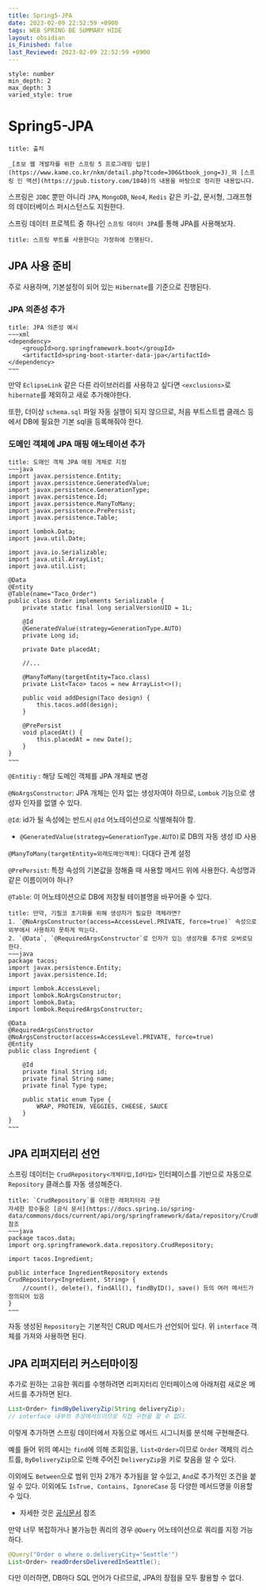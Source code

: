 ```yaml
---
title: Spring5-JPA
date: 2023-02-09 22:52:59 +0900
tags: WEB SPRING BE SUMMARY HIDE
layout: obsidian
is_Finished: false
last_Reviewed: 2023-02-09 22:52:59 +0900
---
```


```toc
style: number
min_depth: 2
max_depth: 3
varied_style: true
```

# Spring5-JPA

```ad-quote
title: 출처

_[초보 웹 개발자를 위한 스프링 5 프로그래밍 입문](https://www.kame.co.kr/nkm/detail.php?tcode=306&tbook_jong=3)_와 [스프링 인 액션](https://jpub.tistory.com/1040)의 내용을 바탕으로 정리한 내용입니다.
```

스프링은 `JDBC` 뿐만 아니라 `JPA`, `MongoDB`, `Neo4`, `Redis` 같은 키-값, 문서형, 그래프형의 데이터베이스 퍼시스턴스도 지원한다.

스프링 데이터 프로젝트 중 하나인 `스프링 데이터 JPA`를 통해 JPA를 사용해보자.

```ad-warning
title: 스프링 부트를 사용한다는 가정하에 진행된다.
```

## JPA 사용 준비
주로 사용하며, 기본설정이 되어 있는 `Hibernate`를 기준으로 진행된다.
### JPA 의존성 추가
```ad-note
title: JPA 의존성 예시
~~~xml
<dependency>
	<groupId>org.springframework.boot</groupId>
	<artifactId>spring-boot-starter-data-jpa</artifactId>
</dependency>
~~~
```
만약 `EclipseLink` 같은 다른 라이브러리를 사용하고 싶다면 `<exclusions>`로 `hibernate`를 제외하고 새로 추가해야한다.

또한, 더이상 `schema.sql` 파일 자동 실행이 되지 않으므로, 처음 부트스트랩 클래스 등에서 DB에 필요한 기본 sql을 등록해줘야 한다.

### 도메인 객체에 JPA 매핑 애노테이션 추가

```ad-example
title: 도매인 객체 JPA 매핑 개체로 지정
~~~java
import javax.persistence.Entity;
import javax.persistence.GeneratedValue;
import javax.persistence.GenerationType;
import javax.persistence.Id;
import javax.persistence.ManyToMany;
import javax.persistence.PrePersist;
import javax.persistence.Table;
  
import lombok.Data;
import java.util.Date; 

import java.io.Serializable;
import java.util.ArrayList;
import java.util.List;

@Data
@Entity
@Table(name="Taco_Order")
public class Order implements Serializable {
    private static final long serialVersionUID = 1L;
    
    @Id
    @GeneratedValue(strategy=GenerationType.AUTO)
    private Long id;

    private Date placedAt;

	//...

    @ManyToMany(targetEntity=Taco.class)
	private List<Taco> tacos = new ArrayList<>();

    public void addDesign(Taco design) {
        this.tacos.add(design);
    }
    
    @PrePersist
    void placedAt() {
        this.placedAt = new Date();
    }
}
~~~
```

`@Entitiy` : 해당 도메인 객체를 JPA 개체로 변경

`@NoArgsConstructor`: JPA 개체는 인자 없는 생성자여야 하므로, `Lombok` 기능으로 생성자 인자를 없앨 수 있다.

`@Id`: id가 될 속성에는 반드시 `@Id` 어노테이션으로 식별해줘야 함.
- `@GeneratedValue(strategy=GenerationType.AUTO)`로 DB의 자동 생성 ID 사용

`@ManyToMany(targetEntity=외래도메인객체)`:  다대다 관계 설정 

`@PrePersist`:  특정 속성의 기본값을 정해줄 때 사용할 메서드 위에 사용한다. 속성명과 같은 이름이어야 하나?

`@Table`: 이 어노테이션으로 DB에 저장될 테이블명을 바꾸어줄 수 있다.

```ad-note
title: 만약, 기필코 초기화를 위해 생성자가 필요한 객체라면?
1. `@NoArgsConstructor(access=AccessLevel.PRIVATE, force=true)` 속성으로 외부에서 사용하지 못하게 막는다.
2. `@Data`, `@RequiredArgsConstructor`로 인자가 있는 생성자를 추가로 오버로딩한다.
~~~java
package tacos;
import javax.persistence.Entity;
import javax.persistence.Id;

import lombok.AccessLevel;
import lombok.NoArgsConstructor;
import lombok.Data;
import lombok.RequiredArgsConstructor;

@Data
@RequiredArgsConstructor
@NoArgsConstructor(access=AccessLevel.PRIVATE, force=true)
@Entity
public class Ingredient {

    @Id
    private final String id;
    private final String name;
    private final Type type;
    
    public static enum Type {
        WRAP, PROTEIN, VEGGIES, CHEESE, SAUCE
    }
}
~~~
```

## JPA 리퍼지터리 선언

스프링 데이터는 `CrudRepository<개체타입,Id타입>` 인터페이스를 기반으로 자동으로 `Repository` 클래스를 자동 생성해준다.
```ad-example
title: `CrudRepository`를 이용한 레퍼지터리 구현
자세한 함수들은 [공식 문서](https://docs.spring.io/spring-data/commons/docs/current/api/org/springframework/data/repository/CrudRepository.html) 참조
~~~java
package tacos.data;
import org.springframework.data.repository.CrudRepository;

import tacos.Ingredient;

public interface IngredientRepository extends CrudRepository<Ingredient, String> {
	//count(), delete(), findAll(), findByID(), save() 등의 여러 메서드가 정의되어 있음
}
~~~
```

자동 생성된 `Repository`는 기본적인 CRUD 메서드가 선언되어 있다.
위 `interface` 객체를 가져와 사용하면 된다.

## JPA 리퍼지터리 커스터마이징
추가로 원하는 고유한 쿼리를 수행하려면 리퍼지터리 인터페이스에 아래처럼 새로운 메서드를 추가하면 된다.

```java
List<Order> findByDeliveryZip(String deliveryZip);
// interface 내부의 추상메서드이므로 직접 구현을 할 수 없다.
```

이렇게 추가하면 스프링 데이터에서 자동으로 메서드 시그니처를 분석해 구현해준다.

예를 들어 위의 예시는 `find`에 의해 조회임을, `list<Order>`이므로 `Order` 객체의 리스트를, `ByDeliveryZip`으로 인해 주어진 `DeliveryZip`을 키로 찾음을 알 수 있다.

이외에도 `Between`으로 범위 인자 2개가 추가됨을 알 수있고, `And`로 추가적인 조건을 붙일 수 있다.
이외에도 `IsTrue, Contains, IgnoreCase` 등 다양한 메서드명을 이용할 수 있다.
- 자세한 것은 [공식문서](https://docs.spring.io/spring-data/jpa/docs/current/reference/html/) 참조

만약 너무 복잡하거나 불가능한 쿼리의 경우 `@Query` 어노테이션으로 쿼리를 지정 가능하다.
```java
@Query("Order o where o.deliveryCity='Seattle'")
List<Order> readOrdersDeliveredInSeattle();
```
다만 이러하면, DB마다 SQL 언어가 다르므로, JPA의 장점을 모두 활용할 수 없다.

